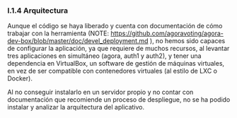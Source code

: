 ### I.1.4 Arquitectura

Aunque el código se haya liberado y cuenta con documentación de cómo trabajar con la herramienta (NOTE:  https://github.com/agoravoting/agora-dev-box/blob/master/doc/devel_deployment.md ), no hemos sido capaces de configurar la aplicación, ya que requiere de muchos recursos, al levantar tres aplicaciones en simultáneo (agora, auth1 y auth2), y tener una dependencia en VirtualBox, un software de gestión de máquinas virtuales, en vez de ser compatible con contenedores virtuales (al estilo de LXC o Docker). 

Al no conseguir instalarlo en un servidor propio y no contar con documentación que recomiende un proceso de despliegue, no se ha podido instalar y analizar la arquitectura del aplicativo. 

 


